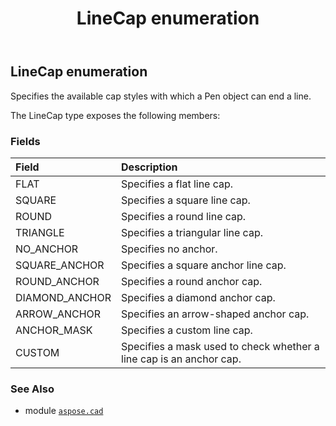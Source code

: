 ﻿---
title: LineCap enumeration
second_title: Aspose.CAD for Python via .NET API References
description: 
type: docs
weight: 710
url: /aspose.cad/linecap/
is_root: false
---

## LineCap enumeration

Specifies the available cap styles with which a Pen object can end a line.



The LineCap type exposes the following members:

### Fields
| Field | Description |
| :- | :- |
| FLAT | Specifies a flat line cap. |
| SQUARE | Specifies a square line cap. |
| ROUND | Specifies a round line cap. |
| TRIANGLE | Specifies a triangular line cap. |
| NO_ANCHOR | Specifies no anchor. |
| SQUARE_ANCHOR | Specifies a square anchor line cap. |
| ROUND_ANCHOR | Specifies a round anchor cap. |
| DIAMOND_ANCHOR | Specifies a diamond anchor cap. |
| ARROW_ANCHOR | Specifies an arrow-shaped anchor cap. |
| ANCHOR_MASK | Specifies a custom line cap. |
| CUSTOM | Specifies a mask used to check whether a line cap is an anchor cap. |



### See Also
* module [`aspose.cad`](..)
